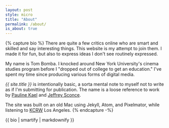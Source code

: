 ```yaml
---
layout: post
style: micro
title: "About"
permalink: /about/
is_about: true
---
```

{% capture bio %}
There are quite a few critics online who are smart and skilled and say interesting things. This website is my attempt to join them. I made it for fun, but also to express ideas I don't see routinely expressed.

My name is Tom Bomba. I knocked around New York University's cinema studies program before I "dropped out of college to get an education." I've spent my time since producing various forms of digital media.

_{{ site.title }}_ is intentionally basic, a sorta mental note to myself not to write as if I'm submitting for publication. The name is a loose reference to work by [Pauline Kael](https://genius.com/Pauline-kael-trash-art-and-the-movies-i-annotated) and [Jeffrey Sconce](https://duckduckgo.com/?q=jeffrey+sconce+trashing+the+academy+taste+excess+and+the+emerging+politics+of+cinematic+style).

The site was built on an old Mac using Jekyll, Atom, and Pixelmator, while listening to [KCRW](https://www.kcrw.com/) Los Angeles.
{% endcapture -%}

{{ bio | smartify | markdownify }}
